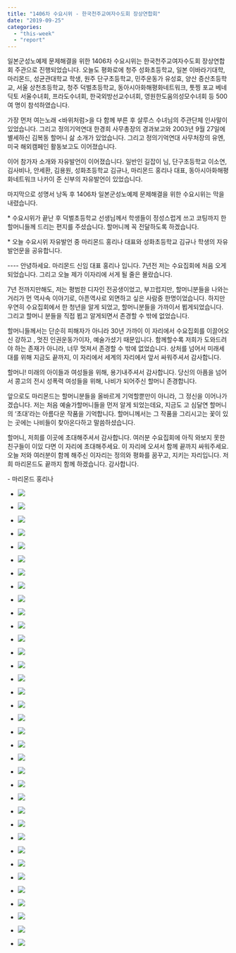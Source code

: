 ```yaml
---
title: "1406차 수요시위 - 한국천주교여자수도회 장상연합회"
date: "2019-09-25"
categories: 
  - "this-week"
  - "report"
---
```


일본군성노예제 문제해결을 위한 1406차 수요시위는 한국천주교여자수도회 장상연합회 주관으로 진행되었습니다. 오늘도 평화로에 청주 성화초등학교, 일본 이바라기대학, 마리몬드, 성균관대학교 학생, 원주 단구초등학교, 민주운동가 유성효, 양산 증산초등학교, 서울 상천초등학교, 청주 덕벌초등학교, 동아시아화해평화네트워크, 툿찡 포교 베네딕토 서울수녀회, 프라도수녀회, 한국외방선교수녀회, 영원한도움의성모수녀회 등 500여 명이 참석하였습니다.

가장 먼저 여는노래 <바위처럼>을 다 함께 부른 후 살루스 수녀님의 주관단체 인사말이 있었습니다. 그리고 정의기억연대 한경희 사무총장의 경과보고와 2003년 9월 27일에 별세하신 김복동 할머니 삶 소개가 있었습니다. 그리고 정의기억연대 사무처장의 유엔, 미국 해외캠페인 활동보고도 이어졌습니다.

이어 참가자 소개와 자유발언이 이어졌습니다. 일반인 길잡이 님, 단구초등학교 이소연, 김사비나, 안세환, 김용원, 성화초등학교 김규나, 마리몬드 홍리나 대표, 동아시아화해평화네트워크 나카이 준 신부의 자유발언이 있었습니다.

마지막으로 성명서 낭독 후 1406차 일본군성노예제 문제해결을 위한 수요시위는 막을 내렸습니다.

\* 수요시위가 끝난 후 덕벌초등학교 선생님께서 학생들이 정성스럽게 쓰고 코팅까지 한 할머니들께 드리는 편지를 주셨습니다. 할머니께 꼭 전달하도록 하겠습니다.

\* 오늘 수요시위 자유발언 중 마리몬드 홍리나 대표와 성화초등학교 김규나 학생의 자유발언문을 공유합니다.

\---- 안녕하세요. 마리몬드 신임 대표 홍리나 입니다. 7년전 저는 수요집회에 처음 오게 되었습니다. 그리고 오늘 제가 이자리에 서게 될 줄은 몰랐습니다.

7년 전까지만해도, 저는 평범한 디자인 전공생이었고, 부끄럽지만, 할머니분들을 나와는 거리가 먼 역사속 이야기로, 아픈역사로 외면하고 싶은 사람중 한명이었습니다. 하지만 우연히 수요집회에서 한 청년을 알게 되었고, 할머니분들을 가까이서 뵙게되었습니다. 그리고 할머니 분들을 직접 뵙고 알게되면서 존경할 수 밖에 없었습니다.

할머니들께서는 단순히 피해자가 아니라 30년 가까이 이 자리에서 수요집회를 이끌어오신 강하고 , 멋진 인권운동가이자, 예술가셨기 때문입니다. 함께할수록 저희가 도와드려야 하는 존재가 아니라, 너무 멋져서 존경할 수 밖에 없었습니다. 상처를 넘어서 미래세대를 위해 지금도 끝까지, 이 자리에서 세계의 자리에서 앞서 싸워주셔서 감사합니다.

할머니! 미래의 아이들과 여성들을 위해, 용기내주셔서 감사합니다. 당신의 아픔을 넘어서 콩고의 전시 성폭력 여성들을 위해, 나비가 되어주신 할머니 존경합니다.

앞으로도 마리몬드는 할머니분들을 올바르게 기억할뿐만이 아니라, 그 정신을 이어나가겠습니다. 저는 처음 예술가할머니들을 먼저 알게 되었는데요, 지금도 고 심달연 할머니의 ‘초대’라는 아름다운 작품을 기억합니다. 할머니께서는 그 작품을 그리시고는 꽃이 있는 곳에는 나비들이 찾아온다하고 말씀하셨습니다.

할머니, 저희를 이곳에 초대해주셔서 감사합니다. 여러분 수요집회에 아직 와보지 못한 친구들이 이있 다면 이 자리에 초대해주세요. 이 자리에 오셔서 함께 끝까지 싸워주세요. 오늘 저와 여러분이 함께 해주신 이자리는 정의와 평화를 꿈꾸고, 지키는 자리입니다. 저희 마리몬드도 끝까지 함께 하겠습니다. 감사합니다.

\- 마리몬드 홍리나

- ![](https://r2.womenandwar.net/2019/09/크기변환IMGP0489.jpg)
    
- ![](https://r2.womenandwar.net/2019/09/크기변환IMGP0491.jpg)
    
- ![](https://r2.womenandwar.net/2019/09/크기변환IMGP0496.jpg)
    
- ![](https://r2.womenandwar.net/2019/09/크기변환IMGP0499.jpg)
    
- ![](https://r2.womenandwar.net/2019/09/크기변환IMGP0503.jpg)
    
- ![](https://r2.womenandwar.net/2019/09/크기변환IMGP0507.jpg)
    
- ![](https://r2.womenandwar.net/2019/09/크기변환IMGP0509.jpg)
    
- ![](https://r2.womenandwar.net/2019/09/크기변환IMGP0510.jpg)
    
- ![](https://r2.womenandwar.net/2019/09/크기변환IMGP0512.jpg)
    
- ![](https://r2.womenandwar.net/2019/09/크기변환IMGP0513.jpg)
    
- ![](https://r2.womenandwar.net/2019/09/크기변환IMGP0518.jpg)
    
- ![](https://r2.womenandwar.net/2019/09/크기변환IMGP0520.jpg)
    
- ![](https://r2.womenandwar.net/2019/09/크기변환IMGP0538.jpg)
    
- ![](https://r2.womenandwar.net/2019/09/크기변환IMGP0551.jpg)
    
- ![](https://r2.womenandwar.net/2019/09/크기변환IMGP0554.jpg)
    
- ![](https://r2.womenandwar.net/2019/09/크기변환IMGP0558.jpg)
    
- ![](https://r2.womenandwar.net/2019/09/크기변환IMGP0563.jpg)
    
- ![](https://r2.womenandwar.net/2019/09/크기변환IMGP0574.jpg)
    
- ![](https://r2.womenandwar.net/2019/09/크기변환IMGP0579.jpg)
    
- ![](https://r2.womenandwar.net/2019/09/크기변환IMGP0581.jpg)
    
- ![](https://r2.womenandwar.net/2019/09/크기변환IMGP0584.jpg)
    
- ![](https://r2.womenandwar.net/2019/09/크기변환IMGP0585.jpg)
    
- ![](https://r2.womenandwar.net/2019/09/크기변환IMGP0592.jpg)
    
- ![](https://r2.womenandwar.net/2019/09/크기변환IMGP0598.jpg)
    
- ![](https://r2.womenandwar.net/2019/09/크기변환IMGP0599.jpg)
    
- ![](https://r2.womenandwar.net/2019/09/크기변환IMGP0605.jpg)
    
- ![](https://r2.womenandwar.net/2019/09/크기변환할머니-삶_김복동-01.jpg)
    
- ![](https://r2.womenandwar.net/2019/09/크기변환할머니-삶_김복동-02.jpg)
    
- ![](https://r2.womenandwar.net/2019/09/크기변환할머니-삶_김복동-03.jpg)
    
- ![](https://r2.womenandwar.net/2019/09/크기변환할머니-삶_김복동-04.jpg)
    
- ![](https://r2.womenandwar.net/2019/09/S28BW-419092515590-1-724x1024.jpg)
    
- ![](https://r2.womenandwar.net/2019/09/photo_2019-09-25_17-04-30-1-1024x768.jpg)
    
- ![](https://r2.womenandwar.net/2019/09/photo_2019-09-25_17-04-33-1-1024x768.jpg)
    
- ![](https://r2.womenandwar.net/2019/09/photo_2019-09-25_17-04-36-1-1024x768.jpg)
    
- ![](https://r2.womenandwar.net/2019/09/photo_2019-09-25_17-04-41-1-768x1024.jpg)
